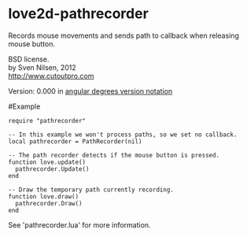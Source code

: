 love2d-pathrecorder
===================

Records mouse movements and sends path to callback when releasing mouse button.

BSD license.  
by Sven Nilsen, 2012  
http://www.cutoutpro.com  

Version: 0.000 in [angular degrees version notation](http://isprogrammingeasy.blogspot.no/2012/08/angular-degrees-versioning-notation.html)  

#Example

    require "pathrecorder"

    -- In this example we won't process paths, so we set no callback.
    local pathrecorder = PathRecorder(nil)

    -- The path recorder detects if the mouse button is pressed.
    function love.update()
      pathrecorder.Update()
    end

    -- Draw the temporary path currently recording.
    function love.draw()
      pathrecorder.Draw()
    end


See 'pathrecorder.lua' for more information.
